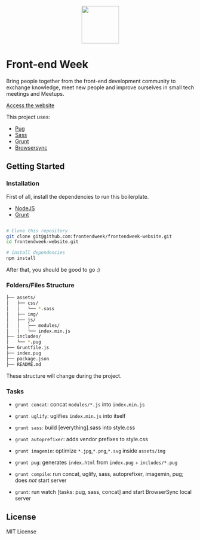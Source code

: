 <p align="center">
  <img src="assets/img/logo.svg" width="100">
</p>

# Front-end Week

Bring people together from the front-end development community to exchange knowledge, meet new people and improve ourselves in small tech meetings and Meetups.


[Access the website](http://frontendweek.com.br/)

This project uses:
- [Pug](https://pugjs.org/)
- [Sass](http://sass-lang.com/)
- [Grunt](https://gruntjs.com/)
- [Browsersync](https://www.browsersync.io/)

## Getting Started

### Installation

First of all, install the dependencies to run this boilerplate.

- [NodeJS](http://nodejs.org/)
- [Grunt](https://gruntjs.com/)

```sh

# Clone this repository
git clone git@github.com:frontendweek/frontendweek-website.git
cd frontendweek-website.git

# install dependencies
npm install

```

After that, you should be good to go :)

### Folders/Files Structure

```sh
├── assets/
│   ├── css/
│   │   └── *.sass
│   ├── img/
│   ├── js/
│   │   ├── modules/
│   │   └── index.min.js
├── includes/
│   └── *.pug
├── Gruntfile.js
├── index.pug
├── package.json
├── README.md
```
These structure will change during the project.


### Tasks

- `grunt concat`: concat `modules/*.js` into `index.min.js`
- `grunt uglify`: uglifies `index.min.js` into itself

- `grunt sass`: build [everything].sass into style.css
- `grunt autoprefixer`: adds vendor prefixes to style.css

- `grunt imagemin`: optimize `*.jpg`,`*.png`,`*.svg` inside `assets/img`

- `grunt pug`: generates `index.html` from `index.pug` + `includes/*.pug`

- `grunt compile`: run concat, uglify, sass, autoprefixer, imagemin, pug; does *not* start server
- `grunt`: run watch [tasks: pug, sass, concat] and start BrowserSync local server


## License

MIT License
